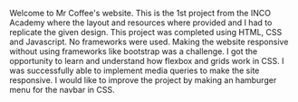 Welcome to Mr Coffee's website. This is the 1st project from the INCO Academy where the layout and resources where provided and I had to replicate the given design. 
This project was completed using HTML, CSS and Javascript. No frameworks were used. 
Making the website responsive without using frameworks like bootstrap was a challenge. 
I got the opportunity to learn and understand how flexbox and grids work in CSS. 
I was successfully able to implement media queries to make the site responsive. 
I would like to improve the project by making an hamburger menu for the navbar in CSS.
